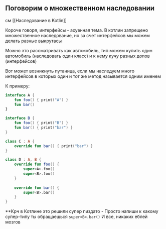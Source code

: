 ## Поговорим о множественном наследовании 
см [[Наследование в Kotlin]]

Короче говоря, интерфейсы - ахуенная тема. В котлин запрещено множественное наследование, но за счет интерфейсов мы можем делать разные выкрутасы

Можно это рассматривать как автомобиль, тип можем купить один автомобиль (наследовать один класс) и к нему кучу разных допов (интерфейсов)

Вот может возникнуть путаница, если мы наследуем много интерфейсов
в которых один и тот же метод называется одним именем 

К примеру: 

```kotlin
interface A {
    fun foo() { print("A") }
    fun bar()
}

interface B {
    fun foo() { print("B") }
    fun bar() { print("bar") }
}

class C : A {
    override fun bar() { print("bar") }
}

class D : A, B {
    override fun foo() {
        super<A>.foo()
        super<B>.foo()
    }
    
    override fun bar() {
        super<B>.bar()
    }
}
```

**Крч в Котлине это решили супер пиздато - Просто напиши к какому супер-типу ты обращаешься
`super<B>.bar()`
И все, никаких еблей мозгов 